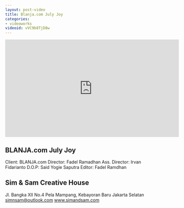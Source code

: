 ```yaml
---
layout: post-video
title: Blanja.com July Joy
categories:
- videoworks
videoid: vVC9b8TjD8w
---
```


<iframe width="560" height="315" src="https://www.youtube.com/embed/vVC9b8TjD8w" frameborder="0" allow="autoplay; encrypted-media" allowfullscreen></iframe>

## BLANJA.com July Joy
Client: BLANJA.com
Director: Fadel Ramadhan
Ass. Director: Irvan Fidarianto
D.O.P: Said Yogie Saputra
Editor: Fadel Ramdhan


## Sim & Sam Creative House
Jl. Bangka XII No.4
Pela Mampang, Kebayoran Baru
Jakarta Selatan
simnsam@outlook.com
www.simandsam.com
